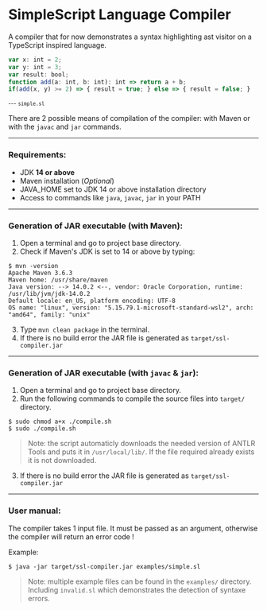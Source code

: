 # SimpleScript Language Compiler

A compiler that for now demonstrates a syntax highlighting ast visitor on a TypeScript inspired language.

```typescript
var x: int = 2;
var y: int = 3;
var result: bool;
function add(a: int, b: int): int => return a + b;
if(add(x, y) >= 2) => { result = true; } else => { result = false; }
```
<sup>--- `simple.sl`</sup>

There are 2 possible means of compilation of the compiler: with Maven or with the `javac` and `jar` commands.

------------------------------------------------

### **Requirements:**

- JDK **14 or above**
- Maven installation (_Optional_)
- JAVA_HOME set to JDK 14 or above installation directory
- Access to commands like `java`, `javac`, `jar` in your PATH

------------------------------------------------

### **Generation of JAR executable (with Maven):**
1. Open a terminal and go to project base directory.
2. Check if Maven's JDK is set to 14 or above by typing:
```
$ mvn -version
Apache Maven 3.6.3
Maven home: /usr/share/maven
Java version: --> 14.0.2 <--, vendor: Oracle Corporation, runtime: /usr/lib/jvm/jdk-14.0.2
Default locale: en_US, platform encoding: UTF-8
OS name: "linux", version: "5.15.79.1-microsoft-standard-wsl2", arch: "amd64", family: "unix"
```
3. Type `mvn clean package` in the terminal.
4. If there is no build error the JAR file is generated as `target/ssl-compiler.jar`

------------------------------------------------

### **Generation of JAR executable (with `javac` & `jar`):**
1. Open a terminal and go to project base directory.
2. Run the following commands to compile the source files into `target/` directory.
```
$ sudo chmod a+x ./compile.sh
$ sudo ./compile.sh
```
> Note: the script automaticly downloads the needed version of ANTLR Tools and puts it in `/usr/local/lib/`. If the file required already exists it is not downloaded.
3. If there is no build error the JAR file is generated as `target/ssl-compiler.jar`

------------------------------------------------

### **User manual:**
The compiler takes 1 input file. It must be passed as an argument, otherwise the compiler will return an error code ! 

Example:
```
$ java -jar target/ssl-compiler.jar examples/simple.sl
```

> Note: multiple example files can be found in the `examples/` directory. Including `invalid.sl` which demonstrates the detection of syntaxe errors.